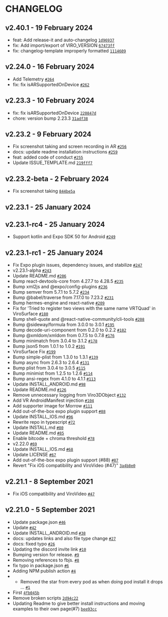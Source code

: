 # CHANGELOG

## v2.40.1 - 19 February 2024

- feat: Add release-it and auto-changelog [`1d96937`](https://github.com/NativeVision/viro/commit/1d96937ae62df3dd29e8c86c7482d35b01fd6e48)
- fix: Add import/export of VIRO_VERSION [`67473ff`](https://github.com/NativeVision/viro/commit/67473ff1066c5dcee06f3f30f9f894fa990fb591)
- fix: changelog-template improperly formatted [`1114609`](https://github.com/NativeVision/viro/commit/1114609b5724d5eb5ecd4e97334934d71d6c8949)
## v2.24.0 - 16 February 2024

- Add Telemetry [`#264`](https://github.com/NativeVision/viro/pull/264)
- fix: fix isARSupportedOnDevice [`#262`](https://github.com/NativeVision/viro/pull/262)
## v2.23.3 - 10 February 2024

- fix: fix isARSupportedOnDevice [`220847d`](https://github.com/NativeVision/viro/commit/220847dcfd15296c4860419f8b388c27e686eb1e)
- chore: version bump 2.23.3 [`31adf38`](https://github.com/NativeVision/viro/commit/31adf38b728de36126c3d9b0a246407fe8753ca6)
## v2.23.2 - 9 February 2024

- Fix screenshot taking and screen recording in AR [`#256`](https://github.com/NativeVision/viro/pull/256)
- docs: update readme installation instructions [`#259`](https://github.com/NativeVision/viro/pull/259)
- feat: added code of conduct [`#255`](https://github.com/NativeVision/viro/pull/255)
- Update ISSUE_TEMPLATE.md [`219fff7`](https://github.com/NativeVision/viro/commit/219fff72d57280d4dc81b40854872d3a33eb8d20)
## v2.23.2-beta - 2 February 2024

- Fix screenshot taking [`844be5a`](https://github.com/NativeVision/viro/commit/844be5a6058494fdecbd4c91a60c847581b49465)
## v2.23.1 - 25 January 2024

## v2.23.1-rc4 - 25 January 2024

- Support kotlin and Expo SDK 50 for Android [`#249`](https://github.com/NativeVision/viro/pull/249)
## v2.23.1-rc1 - 25 January 2024

- Fix Expo plugin issues, dependency issues, and stabilize [`#247`](https://github.com/NativeVision/viro/pull/247)
- v2.23.1-alpha [`#243`](https://github.com/NativeVision/viro/pull/243)
- Update README.md [`#206`](https://github.com/NativeVision/viro/pull/206)
- Bump react-devtools-core from 4.27.7 to 4.28.5 [`#235`](https://github.com/NativeVision/viro/pull/235)
- Bump xml2js and @expo/config-plugins [`#236`](https://github.com/NativeVision/viro/pull/236)
- Bump semver from 5.7.1 to 5.7.2 [`#234`](https://github.com/NativeVision/viro/pull/234)
- Bump @babel/traverse from 7.17.0 to 7.23.2 [`#231`](https://github.com/NativeVision/viro/pull/231)
- Bump hermes-engine and react-native [`#209`](https://github.com/NativeVision/viro/pull/209)
- Fix for 'Tried to register two views with the same name VRTQuad' in ViroSurface [`#180`](https://github.com/NativeVision/viro/pull/180)
- Bump shell-quote and @react-native-community/cli-tools [`#208`](https://github.com/NativeVision/viro/pull/208)
- Bump @sideway/formula from 3.0.0 to 3.0.1 [`#195`](https://github.com/NativeVision/viro/pull/195)
- Bump decode-uri-component from 0.2.0 to 0.2.2 [`#182`](https://github.com/NativeVision/viro/pull/182)
- Bump @xmldom/xmldom from 0.7.5 to 0.7.8 [`#176`](https://github.com/NativeVision/viro/pull/176)
- Bump minimatch from 3.0.4 to 3.1.2 [`#178`](https://github.com/NativeVision/viro/pull/178)
- Bump json5 from 1.0.1 to 1.0.2 [`#191`](https://github.com/NativeVision/viro/pull/191)
- ViroSurface Fix [`#199`](https://github.com/NativeVision/viro/pull/199)
- Bump simple-plist from 1.3.0 to 1.3.1 [`#139`](https://github.com/NativeVision/viro/pull/139)
- Bump async from 2.6.3 to 2.6.4 [`#131`](https://github.com/NativeVision/viro/pull/131)
- Bump plist from 3.0.4 to 3.0.5 [`#115`](https://github.com/NativeVision/viro/pull/115)
- Bump minimist from 1.2.5 to 1.2.6 [`#114`](https://github.com/NativeVision/viro/pull/114)
- Bump ansi-regex from 4.1.0 to 4.1.1 [`#113`](https://github.com/NativeVision/viro/pull/113)
- Update INSTALL_ANDROID.md [`#98`](https://github.com/NativeVision/viro/pull/98)
- Update README.md [`#126`](https://github.com/NativeVision/viro/pull/126)
- Remove unnecessary logging from Viro3DObject [`#132`](https://github.com/NativeVision/viro/pull/132)
- Add VR AndroidManifest injection [`#104`](https://github.com/NativeVision/viro/pull/104)
- Add supporter image for Morrow [`#111`](https://github.com/NativeVision/viro/pull/111)
- Add out-of-the-box expo plugin support [`#88`](https://github.com/NativeVision/viro/pull/88)
- Update INSTALL_IOS.md [`#96`](https://github.com/NativeVision/viro/pull/96)
- Rewrite repo in typescript [`#72`](https://github.com/NativeVision/viro/pull/72)
- Update INSTALL.md [`#80`](https://github.com/NativeVision/viro/pull/80)
- Update README.md [`#85`](https://github.com/NativeVision/viro/pull/85)
- Enable bitcode + chroma threshold [`#78`](https://github.com/NativeVision/viro/pull/78)
- v2.22.0 [`#69`](https://github.com/NativeVision/viro/pull/69)
- Update INSTALL_IOS.md [`#68`](https://github.com/NativeVision/viro/pull/68)
- Update LICENSE [`#67`](https://github.com/NativeVision/viro/pull/67)
- Add out-of-the-box expo plugin support (#88) [`#87`](https://github.com/NativeVision/viro/issues/87)
- Revert "Fix iOS compatibility and ViroVideo (#47)" [`3a4b8e0`](https://github.com/NativeVision/viro/commit/3a4b8e07319fe3ea3f31dd0b77e3b1185fe4fc48)
## v2.21.1 - 8 September 2021

- Fix iOS compatibility and ViroVideo [`#47`](https://github.com/NativeVision/viro/pull/47)
## v2.21.0 - 5 September 2021

- Update package.json [`#46`](https://github.com/NativeVision/viro/pull/46)
- Update [`#42`](https://github.com/NativeVision/viro/pull/42)
- Update INSTALL_ANDROID.md [`#38`](https://github.com/NativeVision/viro/pull/38)
- docs: updates links and also file type change [`#27`](https://github.com/NativeVision/viro/pull/27)
- docs: fixed typo [`#26`](https://github.com/NativeVision/viro/pull/26)
- Updating the discord invite link [`#10`](https://github.com/NativeVision/viro/pull/10)
- Bumping version for release. [`#9`](https://github.com/NativeVision/viro/pull/9)
- Removing references to fbjs. [`#8`](https://github.com/NativeVision/viro/pull/8)
- fix typo in package.json [`#6`](https://github.com/NativeVision/viro/pull/6)
- Adding NPM publish action [`#4`](https://github.com/NativeVision/viro/pull/4)
- * Removed the star from every pod as when doing pod install it drops … [`#1`](https://github.com/NativeVision/viro/pull/1)
- First [`4fb045b`](https://github.com/NativeVision/viro/commit/4fb045b7948533abc8787a10981f74b003a3ea68)
- Remove broken scripts [`2d94c22`](https://github.com/NativeVision/viro/commit/2d94c22e0447a655cffbb3ae415ebc111e4d15bc)
- Updating Readme to give better install instructions and moving examples to their own page(#7) [`bee93cc`](https://github.com/NativeVision/viro/commit/bee93cc7a18666294a14eb13606ef4e2f160202a)
